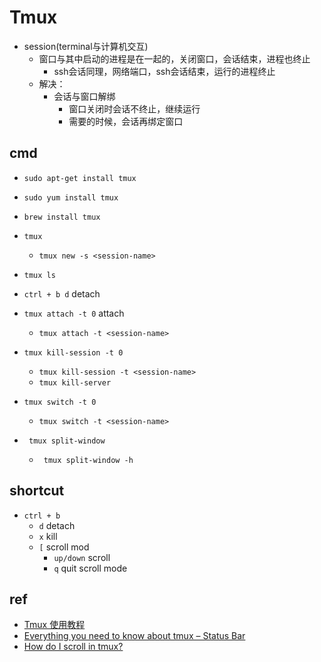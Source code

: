 # Tmux

+ session(terminal与计算机交互)
    + 窗口与其中启动的进程是在一起的，关闭窗口，会话结束，进程也终止
        + ssh会话同理，网络端口，ssh会话结束，运行的进程终止
    + 解决：
        + 会话与窗口解绑
            + 窗口关闭时会话不终止，继续运行
            + 需要的时候，会话再绑定窗口

## cmd
<!-- install -->
+ `sudo apt-get install tmux`
+ `sudo yum install tmux`
+ `brew install tmux`

+ `tmux`
    + `tmux new -s <session-name>`
+ `tmux ls`
+ `ctrl + b d` detach
+ `tmux attach -t 0` attach
    + `tmux attach -t <session-name>`

+ `tmux kill-session -t 0`
    + `tmux kill-session -t <session-name>`
    + `tmux kill-server`

+ `tmux switch -t 0`
    + `tmux switch -t <session-name>`


+ ` tmux split-window`
    + ` tmux split-window -h`

## shortcut
+ `ctrl + b`
    + `d` detach
    + `x` kill
    + `[`  scroll mod
        + `up/down` scroll
        + `q` quit scroll mode


## ref
+ [Tmux 使用教程](https://www.ruanyifeng.com/blog/2019/10/tmux.html)
+ [Everything you need to know about tmux – Status Bar](https://arcolinux.com/everything-you-need-to-know-about-tmux-status-bar/)
+ [How do I scroll in tmux?](https://superuser.com/questions/209437/how-do-i-scroll-in-tmux)